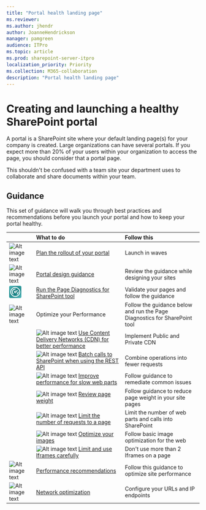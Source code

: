```yaml
---
title: "Portal health landing page"
ms.reviewer: 
ms.author: jhendr
author: JoanneHendrickson
manager: pamgreen
audience: ITPro
ms.topic: article
ms.prod: sharepoint-server-itpro
localization_priority: Priority
ms.collection: M365-collaboration
description: "Portal health landing page"
---
```


# Creating and launching a healthy SharePoint portal

A portal is a SharePoint site where your default landing page(s) for your company is created. Large organizations can have several portals. If you expect more than 20% of your users within your organization to access the page, you should consider that a portal page. 

This shouldn't be confused with a team site your department uses to collaborate and share documents within your team.

## Guidance

This set of guidance will walk you through best practices and recommendations before you launch your portal and how to keep your portal healthy.
  
||**What to do**|**Follow this**|
|:-----|:-----|:-----|
|![Alt image text](https://docs.microsoft.com/en-us/Office/media/icons/PNGs/deploy-blue-32.png "Staged rollout")|[Plan the rollout of your portal](https://docs.microsoft.com/en-us/office365/enterprise/capacity-planning-and-load-testing-sharepoint-online)|Launch in waves|
|![Alt image text](https://docs.microsoft.com/en-us/office/media/icons/PNGs/document-3-blue-32.png "Look and feel")|[Portal design guidance](https://sharepointlookbook.azurewebsites.net)|Review the guidance while designing your sites|</br>
|![Alt image text](media/page-diag-tool.png "Modern diagnostics tool")|[Run the Page Diagnostics for SharePoint tool](https://docs.microsoft.com/en-us/office365/enterprise/page-diagnostics-for-spo)|Validate your pages and follow the guidance|
|![Alt image text](https://docs.microsoft.com/en-us/Office/media/icons/PNGs/bandwidth-blue-32.png "Optimize your Performance")|Optimize your Performance|Follow the guidance below and run the Page Diagnostics for SharePoint tool|</br>
||![Alt image text](https://docs.microsoft.com/en-us/Office/media/icons/PNGs/globe-hyperlink-blue-32.png "CDN") [Use Content Delivery Networks (CDN) for better performance](https://docs.microsoft.com/en-us/office365/enterprise/use-office-365-cdn-with-spo)|Implement Public and Private CDN|
||![Alt image text](https://docs.microsoft.com/en-us/Office/media/icons/PNGs/graph-4-blue-32.png "Batch REST calls") [Batch calls to SharePoint when using the REST API](https://docs.microsoft.com/en-us/sharepoint/dev/sp-add-ins/make-batch-requests-with-the-rest-apis)|Combine operations into fewer requests|
||![Alt image text](https://docs.microsoft.com/en-us/Office/media/icons/PNGs/analytics-usage-report-blue-32.png "Slow web parts") [Improve performance for slow web parts](https://go.microsoft.com/fwlink/?linkid=2099018)|Follow guidance to remediate common issues|
||![Alt image text](https://docs.microsoft.com/en-us/Office/media/icons/PNGs/bandwidth-blue-32.png "Page weight") [Review page weight](https://go.microsoft.com/fwlink/?linkid=2099017)|Follow guidance to reduce page weight in your site pages|
||![Alt image text](https://docs.microsoft.com/en-us/Office/media/icons/PNGs/task-list-planning-blue-32.png "Calls on a page") [Limit the number of requests to a page](https://docs.microsoft.com/en-us/Office365/Enterprise/modern-page-call-optimization)|Limit the number of web parts and calls into SharePoint|
||![Alt image text](https://docs.microsoft.com/en-us/Office/media/icons/PNGs/picture-photo-blue-32.png "Optimize images") [Optimize your images](https://go.microsoft.com/fwlink/?linkid=2099113)|Follow basic image optimization for the web|
||![Alt image text](https://docs.microsoft.com/en-us/Office/media/icons/PNGs/files-blue-32.png "iFrames") [Limit and use Iframes carefully](https://go.microsoft.com/fwlink/?linkid=2099016)|Don't use more than 2 Iframes on a page|
|![Alt image text](https://docs.microsoft.com/en-us/office/media/icons/PNGs/task-checklist-planning-blue-32.png "Performance recommendations")|[Performance recommendations](https://docs.microsoft.com/en-us/Office365/Enterprise/modern-portal-limits)|Follow this guidance to optimize site performance|</br>
|![Alt image text](https://docs.microsoft.com/en-us/Office/media/icons/PNGs/bandwidth-blue-32.png "Network optimization")|[Network optimization](https://aka.ms/O365IP)|Configure your URLs and IP endpoints|</br>
